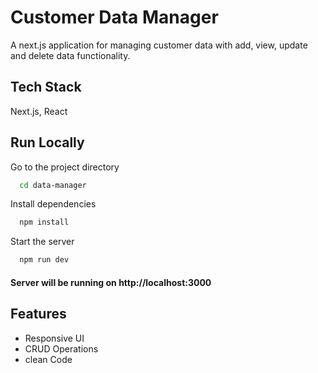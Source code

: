 # Customer Data Manager

A next.js application for managing customer data with add, view, update and delete data functionality.


## Tech Stack

Next.js, React



## Run Locally

Go to the project directory

```bash
  cd data-manager
```

Install dependencies

```bash
  npm install
```

Start the server

```bash
  npm run dev
```

#### Server will be running on http://localhost:3000


## Features

- Responsive UI
- CRUD Operations
- clean Code

